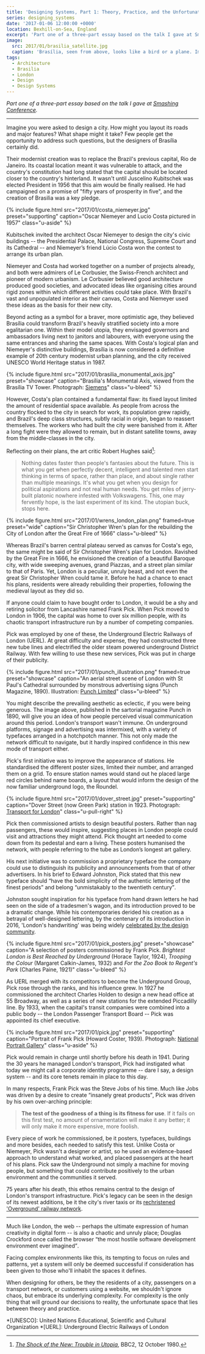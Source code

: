 ```yaml
---
title: 'Designing Systems, Part 1: Theory, Practice, and the Unfortunate In-between'
series: designing_systems
date: '2017-01-06 12:00:00 +0000'
location: Bexhill-on-Sea, England
excerpt: 'Part one of a three-part essay based on the talk I gave at Smashing Conference. Before thinking about how we might approach the creation of a design system, I review two approaches to the design of something equally as complex: a city.'
image:
  src: 2017/01/brasilia_satellite.jpg
  caption: 'Brasília, seen from above, looks like a bird or a plane. Image: [NASA Earth Observatory](http://earthobservatory.nasa.gov/IOTD/view.php?id=43743)'
tags:
  - Architecture
  - Brasilia
  - London
  - Design
  - Design Systems
---
```

_Part one of a three-part essay based on the talk I gave at [Smashing Conference][1]._

---

Imagine you were asked to design a city. How might you layout its roads and major features? What shape might it take? Few people get the opportunity to address such questions, but the designers of Brasília certainly did.

Their modernist creation was to replace the Brazil's previous capital, Rio de Janeiro. Its coastal location meant it was vulnerable to attack, and the country's constitution had long stated that the capital should be located closer to the country's hinterland. It wasn't until Juscelino Kubitschek was elected President in 1956 that this aim would be finally realised. He had campaigned on a promise of "fifty years of prosperity in five", and the creation of Brasilìa was a key pledge.

{% include figure.html
  src="2017/01/costa_niemeyer.jpg"
  preset="supporting"
  caption="Oscar Niemeyer and Lucio Costa pictured in 1957"
  class="u-aside"
%}

Kubitschek invited the architect Oscar Niemeyer to design the city's civic buildings -- the Presidential Palace, National Congress, Supreme Court and its Cathedral -- and Niemeyer’s friend Lúcio Costa won the contest to arrange its urban plan.

Niemeyer and Costa had worked together on a number of projects already, and both were admirers of Le Corbusier, the Swiss-French architect and pioneer of modern urbanism. Le Corbusier believed good architecture produced good societies, and advocated ideas like organising cities around rigid zones within which different activities could take place. With Brazil's vast and unpopulated interior as their canvas, Costa and Niemeyer used these ideas as the basis for their new city.

Beyond acting as a symbol for a braver, more optimistic age, they believed Brasília could transform Brazil's heavily stratified society into a more egalitarian one. Within their model utopia, they envisaged governors and ambassadors living next to janitors and labourers, with everyone using the same entrances and sharing the same spaces. With Costa's logical plan and Niemeyer's distinctive buildings, Brasília is now considered a definitive example of 20th century modernist urban planning, and the city received UNESCO World Heritage status in 1987.

{% include figure.html
  src="2017/01/brasilia_monumental_axis.jpg"
  preset="showcase"
  caption="Brasília's Monumental Axis, viewed from the Brasília TV Tower. Photograph: [Siemens](www.siemens.com/press/photo/SOAXX201027-03e)"
  class="u-bleed"
%}

However, Costa's plan contained a fundamental flaw: its fixed layout limited the amount of residential space available. As people from across the country flocked to the city in search for work, its population grew rapidly, and Brazil's deep class structures, subtly racial in origin, began to reassert themselves. The workers who had built the city were banished from it. After a long fight were they allowed to remain, but in distant satellite towns, away from the middle-classes in the city.

Reflecting on their plans, the art critic Robert Hughes said[^1]:

> Nothing dates faster than people's fantasies about the future. This is what you get when perfectly decent, intelligent and talented men start thinking in terms of space, rather than place, and about single rather than multiple meanings. It's what you get when you design for political aspirations and not real human needs. You get miles of jerry-built platonic nowhere infested with Volkswagens. This, one may fervently hope, is the last experiment of its kind. The utopian buck, stops here.

{% include figure.html
  src="2017/01/wrens_london_plan.png"
  framed=true
  preset="wide"
  caption="Sir Christopher Wren's plan for the rebuilding the City of London after the Great Fire of 1666"
  class="u-bleed"
%}

Whereas Brazil's barren central plateau served as canvas for Costa's ego, the same might be said of Sir Christopher Wren's plan for London. Ravished by the Great Fire in 1666, he envisioned the creation of a beautiful Baroque city, with wide sweeping avenues, grand Piazzas, and a street plan similar to that of Paris. Yet, London is a peculiar, unruly beast, and not even the great Sir Christopher Wren could tame it. Before he had a chance to enact his plans, residents were already rebuilding their properties, following the medieval layout as they did so.

If anyone could claim to have bought order to London, it would be a shy and retiring solicitor from Lancashire named Frank Pick. When Pick moved to London in 1906, the capital was home to over six million people, with its chaotic transport infrastructure run by a number of competing companies.

Pick was employed by one of these, the Underground Electric Railways of London (UERL). At great difficulty and expense, they had constructed three new tube lines and electrified the older steam powered underground District Railway. With few willing to use these new services, Pick was put in charge of their publicity.

{% include figure.html
  src="2017/01/punch_illustration.png"
  framed=true
  preset="showcase"
  caption="An aerial street scene of London with St Paul's Cathedral surrounded by monstrous advertising signs (Punch Magazine, 1890). Illustration: [Punch Limited](http://punch.photoshelter.com/image/I0000epvqNpMltvQ)"
  class="u-bleed"
%}

You might describe the prevailing aesthetic as eclectic, if you were being generous. The image above, published in the sartorial magazine Punch in 1890, will give you an idea of how people perceived visual communication around this period. London's transport wasn't immune. On underground platforms, signage and advertising was intermixed, with a variety of typefaces arranged in a hotchpotch manner. This not only made the network difficult to navigate, but it hardly inspired confidence in this new mode of transport either.

Pick's first initiative was to improve the appearance of stations. He standardised the different poster sizes, limited their number, and arranged them on a grid. To ensure station names would stand out he placed large red circles behind name boards, a layout that would inform the design of the now familiar underground logo, the Roundel.

{% include figure.html
  src="2017/01/dover_street.jpg"
  preset="supporting"
  caption="Dover Street (now Green Park) station in 1923. Photograph: [Transport for London](https://www.flickr.com/photos/tflpress/22122745593)"
  class="u-pull-right"
%}

Pick then commissioned artists to design beautiful posters. Rather than nag passengers, these would inspire, suggesting places in London people could visit and attractions they might attend. Pick thought art needed to come down from its pedestal and earn a living. These posters humanised the network, with people referring to the tube as London’s longest art gallery.

His next initiative was to commission a proprietary typeface the company could use to distinguish its publicity and announcements from that of other advertisers. In his brief to Edward Johnston, Pick stated that this new typeface should <q>have the bold simplicity of the authentic lettering of the finest periods</q> and belong <q>unmistakably to the twentieth century</q>.

Johnston sought inspiration for his typeface from hand drawn letters he had seen on the side of a tradesmen's wagon, and its introduction proved to be a dramatic change. While his contemporaries derided his creation as a betrayal of well-designed lettering, by the centenary of its introduction in 2016, 'London's handwriting' was being widely [celebrated by the design community][2].

{% include figure.html
  src="2017/01/pick_posters.jpg"
  preset="showcase"
  caption="A selection of posters commissioned by Frank Pick. <cite>Brightest London is Best Reached by Underground</cite> (Horace Taylor, 1924), <cite>Trooping the Colour</cite> (Margaret Calkin-James, 1932) and <cite>For the Zoo Book to Regent's Park</cite> (Charles Paine, 1921)"
  class="u-bleed"
%}

As UERL merged with its competitors to become the Underground Group, Pick rose through the ranks, and his influence grew. In 1927 he commissioned the architect Charles Holden to design a new head office at 55 Broadway, as well as a series of new stations for the extended Piccadilly line. By 1933, when the capital's transit companies were combined into a public body -- the London Passenger Transport Board -- Pick was appointed its chief executive.

{% include figure.html
  src="2017/01/pick.jpg"
  preset="supporting"
  caption="Portrait of Frank Pick (Howard Coster, 1939). Photograph: [National Portrait Gallery](http://www.npg.org.uk/collections/search/portrait/mw165033/Frank-Pick?LinkID=mp52004&search=sas&sText=frank+pick&role=sit&rNo=0)"
  class="u-aside"
%}

Pick would remain in charge until shortly before his death in 1941. During the 30 years he managed London's transport, Pick had instigated what today we might call a corporate identity programme -- dare I say, a design system -- and its core tenets remain in place to this day.

In many respects, Frank Pick was the Steve Jobs of his time. Much like Jobs was driven by a desire to create <q>insanely great products</q>, Pick was driven by his own over-arching principle:

> **The test of the goodness of a thing is its fitness for use**. If it fails on this first test, no amount of ornamentation will make it any better; it will only make it more expensive, more foolish.

Every piece of work he commissioned, be it posters, typefaces, buildings and more besides, each needed to satisfy this test. Unlike Costa or Niemeyer, Pick wasn't a designer or artist, so he used an evidence-based approach to understand what worked, and placed passengers at the heart of his plans. Pick saw the Underground not simply a machine for moving people, but something that could contribute positively to the urban environment and the communities it served.

75 years after his death, this ethos remains central to the design of London's transport infrastructure. Pick's legacy can be seen in the design of its newest additions, be it the city's river taxis or its [rechristened 'Overground' railway network][3].

---

Much like London, the web -- perhaps the ultimate expression of human creativity in digital form -- is also a chaotic and unruly place; Douglas Crockford once called the browser <q>the most hostile software development environment ever imagined</q>.

Facing complex environments like this, its tempting to focus on rules and patterns, yet a system will only be deemed successful if consideration has been given to those who'll inhabit the spaces it defines.

When designing for others, be they the residents of a city, passengers on a transport network, or customers using a website, we shouldn't ignore chaos, but embrace its underlying complexity. For complexity is the only thing that will ground our decisions to reality, the unfortunate space that lies between theory and practice.

[1]: /talks/smashing_conference_freiburg_2016
[2]: https://www.creativereview.co.uk/tfl-celebrates-centenary-of-the-johnston-typeface-with-new-poster-campaign/
[3]: http://www.londonreconnections.com/2011/the-future-of-the-overground-part-3-oranges-are-not-the-only-fruit/

[^1]: <cite>[The Shock of the New: Trouble in Utopia](https://www.youtube.com/watch?v=C04JZsoqs1A)</cite>, BBC2, 12 October 1980.

*[UNESCO]: United Nations Educational, Scientific and Cultural Organization
*[UERL]: Underground Electric Railways of London
